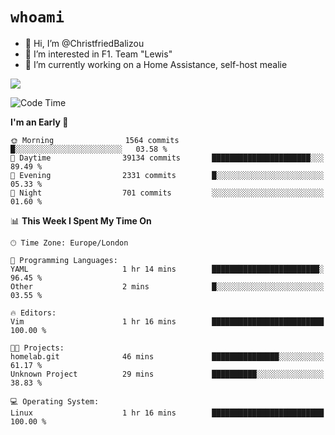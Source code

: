 # `whoami`

- 👋 Hi, I’m @ChristfriedBalizou
- 👀 I’m interested in F1. Team "Lewis"
- 🌱 I’m currently working on a Home Assistance, self-host mealie
<!--
- 💞️ I’m looking to collaborate on
- 📫 How to reach me /dev/stdin
-->


![](https://github-readme-stats.vercel.app/api?username=Christfriedbalizou&show_icons=true&hide_title=true&theme=solarized-dark&count_private=true&hide=stars)
<!-- 
  ![](https://github-readme-stats.vercel.app/api/top-langs/?username=Christfriedbalizou&show_icons=true&hide_title=true&theme=solarized-dark&layout=compact&show_icons=true&count_private=false)
-->


<!--START_SECTION:waka-->
![Code Time](http://img.shields.io/badge/Code%20Time-12%20hrs%202%20mins-blue)

**I'm an Early 🐤** 

```text
🌞 Morning                1564 commits        █░░░░░░░░░░░░░░░░░░░░░░░░   03.58 % 
🌆 Daytime                39134 commits       ██████████████████████░░░   89.49 % 
🌃 Evening                2331 commits        █░░░░░░░░░░░░░░░░░░░░░░░░   05.33 % 
🌙 Night                  701 commits         ░░░░░░░░░░░░░░░░░░░░░░░░░   01.60 % 
```


📊 **This Week I Spent My Time On** 

```text
🕑︎ Time Zone: Europe/London

💬 Programming Languages: 
YAML                     1 hr 14 mins        ████████████████████████░   96.45 % 
Other                    2 mins              █░░░░░░░░░░░░░░░░░░░░░░░░   03.55 % 

🔥 Editors: 
Vim                      1 hr 16 mins        █████████████████████████   100.00 % 

🐱‍💻 Projects: 
homelab.git              46 mins             ███████████████░░░░░░░░░░   61.17 % 
Unknown Project          29 mins             ██████████░░░░░░░░░░░░░░░   38.83 % 

💻 Operating System: 
Linux                    1 hr 16 mins        █████████████████████████   100.00 % 
```


<!--END_SECTION:waka-->


<!---
ChristfriedBalizou/ChristfriedBalizou is a ✨ special ✨ repository because its `README.md` (this file) appears on your GitHub profile.
You can click the Preview link to take a look at your changes.
--->
